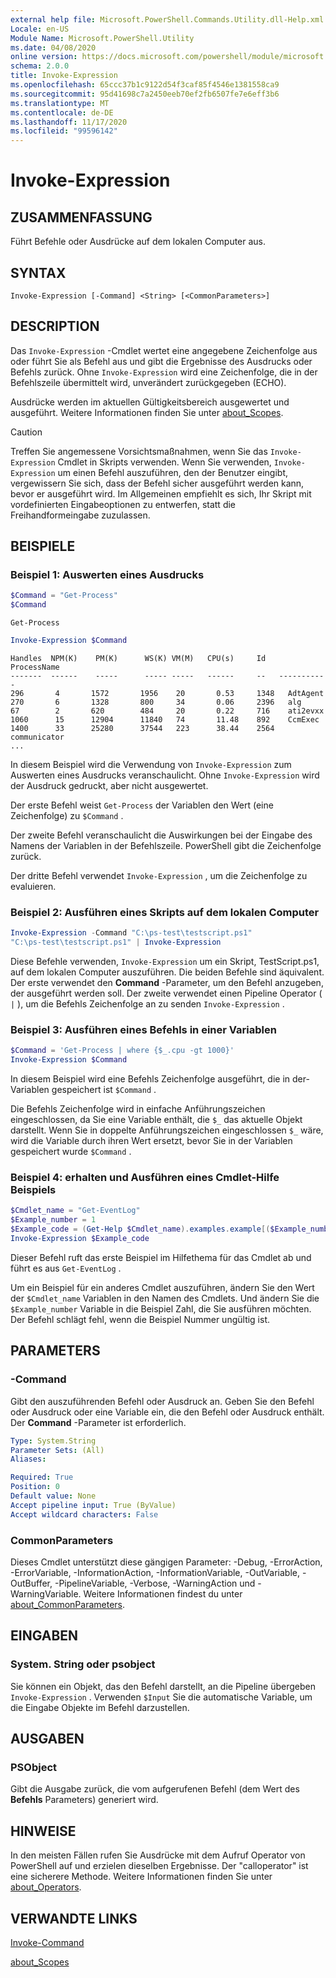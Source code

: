 ```yaml
---
external help file: Microsoft.PowerShell.Commands.Utility.dll-Help.xml
Locale: en-US
Module Name: Microsoft.PowerShell.Utility
ms.date: 04/08/2020
online version: https://docs.microsoft.com/powershell/module/microsoft.powershell.utility/invoke-expression?view=powershell-7.2&WT.mc_id=ps-gethelp
schema: 2.0.0
title: Invoke-Expression
ms.openlocfilehash: 65ccc37b1c9122d54f3caf85f4546e1381558ca9
ms.sourcegitcommit: 95d41698c7a2450eeb70ef2fb6507fe7e6eff3b6
ms.translationtype: MT
ms.contentlocale: de-DE
ms.lasthandoff: 11/17/2020
ms.locfileid: "99596142"
---
```

# Invoke-Expression

## ZUSAMMENFASSUNG
Führt Befehle oder Ausdrücke auf dem lokalen Computer aus.

## SYNTAX

```
Invoke-Expression [-Command] <String> [<CommonParameters>]
```

## DESCRIPTION

Das `Invoke-Expression` -Cmdlet wertet eine angegebene Zeichenfolge aus oder führt Sie als Befehl aus und gibt die Ergebnisse des Ausdrucks oder Befehls zurück. Ohne `Invoke-Expression` wird eine Zeichenfolge, die in der Befehlszeile übermittelt wird, unverändert zurückgegeben (ECHO).

Ausdrücke werden im aktuellen Gültigkeitsbereich ausgewertet und ausgeführt. Weitere Informationen finden Sie unter [about_Scopes](../Microsoft.PowerShell.Core/About/about_Scopes.md).

> [!CAUTION]
> Treffen Sie angemessene Vorsichtsmaßnahmen, wenn Sie das `Invoke-Expression` Cmdlet in Skripts verwenden. Wenn Sie verwenden, `Invoke-Expression` um einen Befehl auszuführen, den der Benutzer eingibt, vergewissern Sie sich, dass der Befehl sicher ausgeführt werden kann, bevor er ausgeführt wird. Im Allgemeinen empfiehlt es sich, Ihr Skript mit vordefinierten Eingabeoptionen zu entwerfen, statt die Freihandformeingabe zuzulassen.

## BEISPIELE

### Beispiel 1: Auswerten eines Ausdrucks

```powershell
$Command = "Get-Process"
$Command
```

```Output
Get-Process
```

```powershell
Invoke-Expression $Command
```

```Output
Handles  NPM(K)    PM(K)      WS(K) VM(M)   CPU(s)     Id   ProcessName
-------  ------    -----      ----- -----   ------     --   -----------
296       4       1572       1956    20       0.53     1348   AdtAgent
270       6       1328       800     34       0.06     2396   alg
67        2       620        484     20       0.22     716    ati2evxx
1060      15      12904      11840   74       11.48    892    CcmExec
1400      33      25280      37544   223      38.44    2564   communicator
...
```

In diesem Beispiel wird die Verwendung von `Invoke-Expression` zum Auswerten eines Ausdrucks veranschaulicht. Ohne `Invoke-Expression` wird der Ausdruck gedruckt, aber nicht ausgewertet.

Der erste Befehl weist `Get-Process` der Variablen den Wert (eine Zeichenfolge) zu `$Command` .

Der zweite Befehl veranschaulicht die Auswirkungen bei der Eingabe des Namens der Variablen in der Befehlszeile. PowerShell gibt die Zeichenfolge zurück.

Der dritte Befehl verwendet `Invoke-Expression` , um die Zeichenfolge zu evaluieren.

### Beispiel 2: Ausführen eines Skripts auf dem lokalen Computer

```powershell
Invoke-Expression -Command "C:\ps-test\testscript.ps1"
"C:\ps-test\testscript.ps1" | Invoke-Expression
```

Diese Befehle verwenden, `Invoke-Expression` um ein Skript, TestScript.ps1, auf dem lokalen Computer auszuführen. Die beiden Befehle sind äquivalent. Der erste verwendet den **Command** -Parameter, um den Befehl anzugeben, der ausgeführt werden soll.
Der zweite verwendet einen Pipeline Operator ( `|` ), um die Befehls Zeichenfolge an zu senden `Invoke-Expression` .

### Beispiel 3: Ausführen eines Befehls in einer Variablen

```powershell
$Command = 'Get-Process | where {$_.cpu -gt 1000}'
Invoke-Expression $Command
```

In diesem Beispiel wird eine Befehls Zeichenfolge ausgeführt, die in der-Variablen gespeichert ist `$Command` .

Die Befehls Zeichenfolge wird in einfache Anführungszeichen eingeschlossen, da Sie eine Variable enthält, die `$_` das aktuelle Objekt darstellt. Wenn Sie in doppelte Anführungszeichen eingeschlossen `$_` wäre, wird die Variable durch ihren Wert ersetzt, bevor Sie in der Variablen gespeichert wurde `$Command` .

### Beispiel 4: erhalten und Ausführen eines Cmdlet-Hilfe Beispiels

```powershell
$Cmdlet_name = "Get-EventLog"
$Example_number = 1
$Example_code = (Get-Help $Cmdlet_name).examples.example[($Example_number-1)].code
Invoke-Expression $Example_code
```

Dieser Befehl ruft das erste Beispiel im Hilfethema für das Cmdlet ab und führt es aus `Get-EventLog` .

Um ein Beispiel für ein anderes Cmdlet auszuführen, ändern Sie den Wert der `$Cmdlet_name` Variablen in den Namen des Cmdlets. Und ändern Sie die `$Example_number` Variable in die Beispiel Zahl, die Sie ausführen möchten. Der Befehl schlägt fehl, wenn die Beispiel Nummer ungültig ist.

## PARAMETERS

### -Command

Gibt den auszuführenden Befehl oder Ausdruck an. Geben Sie den Befehl oder Ausdruck oder eine Variable ein, die den Befehl oder Ausdruck enthält. Der **Command** -Parameter ist erforderlich.

```yaml
Type: System.String
Parameter Sets: (All)
Aliases:

Required: True
Position: 0
Default value: None
Accept pipeline input: True (ByValue)
Accept wildcard characters: False
```

### CommonParameters

Dieses Cmdlet unterstützt diese gängigen Parameter: -Debug, -ErrorAction, -ErrorVariable, -InformationAction, -InformationVariable, -OutVariable, -OutBuffer, -PipelineVariable, -Verbose, -WarningAction und -WarningVariable. Weitere Informationen findest du unter [about_CommonParameters](../Microsoft.PowerShell.Core/About/about_CommonParameters.md).

## EINGABEN

### System. String oder psobject

Sie können ein Objekt, das den Befehl darstellt, an die Pipeline übergeben `Invoke-Expression` .
Verwenden `$Input` Sie die automatische Variable, um die Eingabe Objekte im Befehl darzustellen.

## AUSGABEN

### PSObject

Gibt die Ausgabe zurück, die vom aufgerufenen Befehl (dem Wert des **Befehls** Parameters) generiert wird.

## HINWEISE

In den meisten Fällen rufen Sie Ausdrücke mit dem Aufruf Operator von PowerShell auf und erzielen dieselben Ergebnisse.
Der "calloperator" ist eine sicherere Methode. Weitere Informationen finden Sie unter [about_Operators](../microsoft.powershell.core/about/about_operators.md#call-operator-).

## VERWANDTE LINKS

[Invoke-Command](../Microsoft.PowerShell.Core/Invoke-Command.md)

[about_Scopes](../Microsoft.PowerShell.Core/About/about_Scopes.md)

